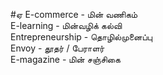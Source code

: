 #ஏ 
E-commerce - மின் வணிகம்\
E-learning - மின்வழிக் கல்வி\
Entrepreneurship - தொழில்முனைப்பு\
Envoy - தூதர் / பேராளர்\
E-magazine - மின் சஞ்சிகை
